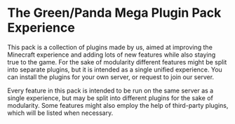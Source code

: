 # The Green/Panda Mega Plugin Pack Experience

This pack is a collection of plugins made by us, aimed at improving the Minecraft experience and adding lots of new features while also staying true to the game. For the sake of modularity different features might be split into separate plugins, but it is intended as a single unified experience. You can install the plugins for your own server, or request to join our server.

Every feature in this pack is intended to be run on the same server as a single experience, but may be split into different plugins for the sake of modularity. Some features might also employ the help of third-party plugins, which will be listed when necessary.
